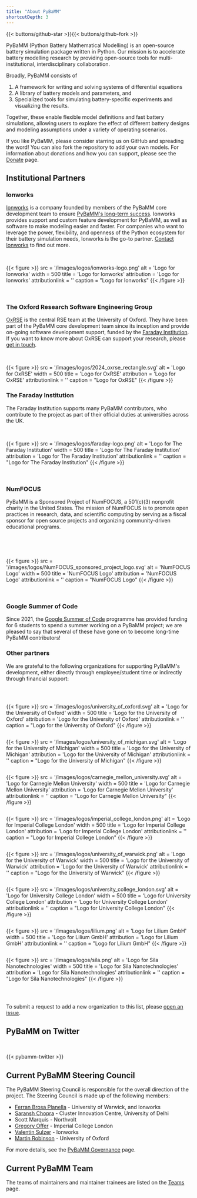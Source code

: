 ```yaml
---
title: "About PyBaMM"
shortcutDepth: 3
---
```


{{< buttons/github-star >}}{{< buttons/github-fork >}}

PyBaMM (Python Battery Mathematical Modelling) is an open-source battery simulation package written in Python. Our mission is to accelerate battery modelling research by providing open-source tools for multi-institutional, interdisciplinary collaboration.

Broadly, PyBaMM consists of

1. A framework for writing and solving systems of differential equations
2. A library of battery models and parameters, and
3. Specialized tools for simulating battery-specific experiments and visualizing the results.

Together, these enable flexible model definitions and fast battery simulations, allowing users to explore the effect of different battery designs and modeling assumptions under a variety of operating scenarios.

If you like PyBaMM, please consider starring us on GitHub and spreading the word! You can also fork the repository to add your own models. For information about
donations and how you can support, please see the [Donate](/donate/) page.

## Institutional Partners

### Ionworks

[Ionworks](https://ion-works.com/) is a company founded by members of the PyBaMM core development team to ensure [PyBaMM's long-term success](https://ion-works.com/blog/our-relationship-with-pybamm).
Ionworks provides support and custom feature development for PyBaMM, as well as software to make modeling easier and faster.
For companies who want to leverage the power, flexibility, and openness of the Python ecosystem for their battery simulation needs, Ionworks is the go-to partner.
[Contact Ionworks](https://ion-works.com/contact) to find out more.
<br>

&nbsp;

{{< figure >}}
src = '/images/logos/ionworks-logo.png'
alt = 'Logo for Ionworks'
width = 500
title = 'Logo for Ionworks'
attribution = 'Logo for Ionworks'
attributionlink = ''
caption = "Logo for Ionworks"
{{< /figure >}}

&nbsp;

<p>

### The Oxford Research Software Engineering Group

[OxRSE](https://www.rse.ox.ac.uk/) is the central RSE team at the University of Oxford. They have been part of the PyBaMM core development team since its inception and provide on-going software development support,
funded by the [Faraday Institution](https://faraday.ac.uk/). If you want to know more about OxRSE can support your research, please [get in touch](https://www.rse.ox.ac.uk/contact).

&nbsp;

{{< figure >}}
src = '/images/logos/2024_oxrse_rectangle.svg'
alt = 'Logo for OxRSE'
width = 500
title = 'Logo for OxRSE'
attribution = 'Logo for OxRSE'
attributionlink = ''
caption = "Logo for OxRSE"
{{< /figure >}}
&nbsp;

<p>

### The Faraday Institution

The Faraday Institution supports many PyBaMM contributors, who contribute to the project as part of their official duties at universities across the UK.
<br>

&nbsp;

{{< figure >}}
src = '/images/logos/faraday-logo.png'
alt = 'Logo for The Faraday Institution'
width = 500
title = 'Logo for The Faraday Institution'
attribution = 'Logo for The Faraday Institution'
attributionlink = ''
caption = "Logo for The Faraday Institution"
{{< /figure >}}

&nbsp;

<p>

### NumFOCUS

PyBaMM is a Sponsored Project of NumFOCUS, a 501(c)(3) nonprofit charity in the United States. The mission of NumFOCUS is to promote open practices in research, data, and scientific computing by serving as a fiscal sponsor for open source projects and organizing community-driven educational programs.

<br>

&nbsp;

{{< figure >}}
src = '/images/logos/NumFOCUS_sponsored_project_logo.svg'
alt = 'NumFOCUS Logo'
width = 500
title = 'NumFOCUS Logo'
attribution = 'NumFOCUS Logo'
attributionlink = ''
caption = "NumFOCUS Logo"
{{< /figure >}}

&nbsp;

### Google Summer of Code

Since 2021, the [Google Summer of Code](/gsoc/) programme has provided funding for 6 students to spend a summer working on a PyBaMM project; we are pleased to say that several of these have gone on to become long-time PyBaMM contributors!

### Other partners

We are grateful to the following organizations for supporting PyBaMM's development, either directly through employee/student time or indirectly through financial support:

&nbsp;

<div style="display:flex; justify-content:space-around; align-items:center; flex-wrap:wrap">

{{< figure >}}
src = '/images/logos/university_of_oxford.svg'
alt = 'Logo for the University of Oxford'
width = 500
title = 'Logo for the University of Oxford'
attribution = 'Logo for the University of Oxford'
attributionlink = ''
caption = "Logo for the University of Oxford"
{{< /figure >}}

{{< figure >}}
src = '/images/logos/university_of_michigan.svg'
alt = 'Logo for the University of Michigan'
width = 500
title = 'Logo for the University of Michigan'
attribution = 'Logo for the University of Michigan'
attributionlink = ''
caption = "Logo for the University of Michigan"
{{< /figure >}}

{{< figure >}}
src = '/images/logos/carnegie_mellon_university.svg'
alt = 'Logo for Carnegie Mellon University'
width = 500
title = 'Logo for Carnegie Mellon University'
attribution = 'Logo for Carnegie Mellon University'
attributionlink = ''
caption = "Logo for Carnegie Mellon University"
{{< /figure >}}

{{< figure >}}
src = '/images/logos/imperial_college_london.png'
alt = 'Logo for Imperial College London'
width = 500
title = 'Logo for Imperial College London'
attribution = 'Logo for Imperial College London'
attributionlink = ''
caption = "Logo for Imperial College London"
{{< /figure >}}

{{< figure >}}
src = '/images/logos/university_of_warwick.png'
alt = 'Logo for the University of Warwick'
width = 500
title = 'Logo for the University of Warwick'
attribution = 'Logo for the University of Warwick'
attributionlink = ''
caption = "Logo for the University of Warwick"
{{< /figure >}}

{{< figure >}}
src = '/images/logos/university_college_london.svg'
alt = 'Logo for University College London'
width = 500
title = 'Logo for University College London'
attribution = 'Logo for University College London'
attributionlink = ''
caption = "Logo for University College London"
{{< /figure >}}

{{< figure >}}
src = '/images/logos/lilium.png'
alt = 'Logo for Lilium GmbH'
width = 500
title = 'Logo for Lilium GmbH'
attribution = 'Logo for Lilium GmbH'
attributionlink = ''
caption = "Logo for Lilium GmbH"
{{< /figure >}}

{{< figure >}}
src = '/images/logos/sila.png'
alt = 'Logo for Sila Nanotechnologies'
width = 500
title = 'Logo for Sila Nanotechnologies'
attribution = 'Logo for Sila Nanotechnologies'
attributionlink = ''
caption = "Logo for Sila Nanotechnologies"
{{< /figure >}}
</div>

&nbsp;

To submit a request to add a new organization to this list, please [open an issue](https://github.com/pybamm-team/pybamm.org/issues/new).

## PyBaMM on Twitter

<p>

&nbsp;

{{< pybamm-twitter >}}

## Current PyBaMM Steering Council

The PyBaMM Steering Council is responsible for the overall direction of the project. The Steering Council is made up
of the following members:

- [Ferran Brosa Planella](https://www.brosaplanella.xyz) - University of Warwick, and Ionworks
- [Saransh Chopra](https://saransh-cpp.github.io) - Cluster Innovation Centre, University of Delhi
- Scott Marquis - Northvolt
- [Gregory Offer](https://www.imperial.ac.uk/people/gregory.offer) - Imperial College London
- [Valentin Sulzer](https://www.linkedin.com/in/valentinsulzer/) - Ionworks
- [Martin Robinson](https://www.sabsr3.ox.ac.uk/people/dr-martin-robinson) - University of Oxford

For more details, see the [PyBaMM Governance](/governance) page.

## Current PyBaMM Team

The teams of maintainers and maintainer trainees are listed on the [Teams](/teams) page.
